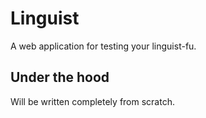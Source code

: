 Linguist
========
A web application for testing your linguist-fu.

Under the hood
--------------
Will be written completely from scratch.
